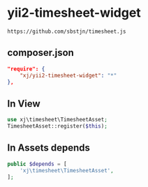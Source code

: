 # yii2-timesheet-widget
```
https://github.com/sbstjn/timesheet.js
```

composer.json
---------
```json
"require": {
    "xj/yii2-timesheet-widget": "*"
},
```
In View
---------
```php
use xj\timesheet\TimesheetAsset;
TimesheetAsset::register($this);
```

In Assets depends
-----------
```php
public $depends = [
    'xj\timesheet\TimesheetAsset',
];
```
